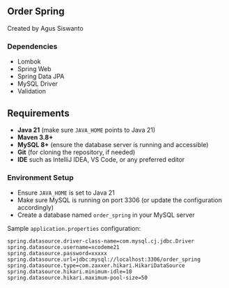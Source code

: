 ## Order Spring
Created by Agus Siswanto

### Dependencies
- Lombok
- Spring Web
- Spring Data JPA
- MySQL Driver
- Validation

## Requirements

- **Java 21** (make sure `JAVA_HOME` points to Java 21)
- **Maven 3.8+**
- **MySQL 8+** (ensure the database server is running and accessible)
- **Git** (for cloning the repository, if needed)
- **IDE** such as IntelliJ IDEA, VS Code, or any preferred editor

### Environment Setup

- Ensure `JAVA_HOME` is set to Java 21
- Make sure MySQL is running on port 3306 (or update the configuration accordingly)
- Create a database named `order_spring` in your MySQL server

Sample `application.properties` configuration:

```properties
spring.datasource.driver-class-name=com.mysql.cj.jdbc.Driver
spring.datasource.username=xcodeme21
spring.datasource.password=xxxxx
spring.datasource.url=jdbc:mysql://localhost:3306/order_spring
spring.datasource.type=com.zaxxer.hikari.HikariDataSource
spring.datasource.hikari.minimum-idle=10
spring.datasource.hikari.maximum-pool-size=50
